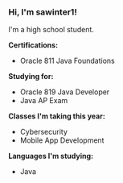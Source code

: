 ### Hi, I'm sawinter1!

I'm a high school student.

**Certifications:**

- Oracle 811 Java Foundations

**Studying for:**

- Oracle 819 Java Developer
- Java AP Exam

**Classes I'm taking this year:**

- Cybersecurity
- Mobile App Development

**Languages I'm studying:**

- Java
